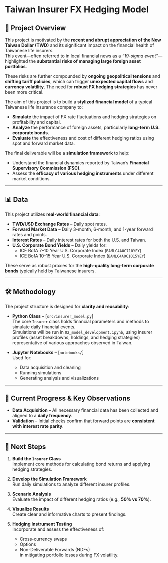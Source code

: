 # Taiwan Insurer FX Hedging Model

## 📌 Project Overview
This project is motivated by the **recent and abrupt appreciation of the New Taiwan Dollar (TWD)** and its significant impact on the financial health of Taiwanese life insurers.  
This event—often referred to in local financial news as a *“19-sigma event”*—highlighted the **substantial risks of managing large foreign asset portfolios**.

These risks are further compounded by **ongoing geopolitical tensions** and **shifting tariff policies**, which can trigger **unexpected capital flows** and **currency volatility**. The need for **robust FX hedging strategies** has never been more critical.

The aim of this project is to build a **stylized financial model** of a typical Taiwanese life insurance company to:
- **Simulate** the impact of FX rate fluctuations and hedging strategies on profitability and capital.
- **Analyze** the performance of foreign assets, particularly **long-term U.S. corporate bonds**.
- **Evaluate** the effectiveness and cost of different hedging ratios using spot and forward market data.

The final deliverable will be a **simulation framework** to help:
- Understand the financial dynamics reported by Taiwan’s **Financial Supervisory Commission (FSC)**.
- Assess the **efficacy of various hedging instruments** under different market conditions.

---

## 📊 Data
This project utilizes **real-world financial data**:

- **TWD/USD Exchange Rates** – Daily spot rates.  
- **Forward Market Data** – Daily 3-month, 6-month, and 1-year forward rates and points.  
- **Interest Rates** – Daily interest rates for both the U.S. and Taiwan.  
- **U.S. Corporate Bond Yields** – Daily yields for:
  - ICE BofA 7–10 Year U.S. Corporate Index (`BAMLC4A0C710YEY`)
  - ICE BofA 10–15 Year U.S. Corporate Index (`BAMLC4A0C1015YEY`)  

These serve as robust proxies for the **high-quality long-term corporate bonds** typically held by Taiwanese insurers.

---

## 🛠 Methodology
The project structure is designed for **clarity and reusability**:

- **Python Class** – [`src/insurer_model.py`]  
  The core `Insurer` class holds financial parameters and methods to simulate daily financial events.  
  Simulations will be run in `02_model_development.ipynb`, using insurer profiles (asset breakdowns, holdings, and hedging strategies) representative of various approaches observed in Taiwan.

- **Jupyter Notebooks** – [`notebooks/`]  
  Used for:
  - Data acquisition and cleaning
  - Running simulations
  - Generating analysis and visualizations

---

## 📌 Current Progress & Key Observations
- **Data Acquisition** – All necessary financial data has been collected and aligned to a **daily frequency**.
- **Validation** – Initial checks confirm that forward points are **consistent with interest rate parity**.

---

## 🚀 Next Steps
1. **Build the `Insurer` Class**  
   Implement core methods for calculating bond returns and applying hedging strategies.

2. **Develop the Simulation Framework**  
   Run daily simulations to analyze different insurer profiles.

3. **Scenario Analysis**  
   Evaluate the impact of different hedging ratios (e.g., **50% vs 70%**).

4. **Visualize Results**  
   Create clear and informative charts to present findings.

5. **Hedging Instrument Testing**  
   Incorporate and assess the effectiveness of:
   - Cross-currency swaps
   - Options
   - Non-Deliverable Forwards (NDFs)  
   in mitigating portfolio losses during FX volatility.